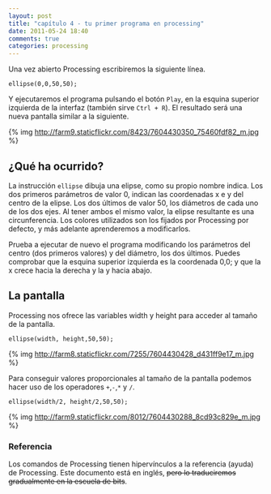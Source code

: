 ```yaml
---
layout: post
title: "capítulo 4 - tu primer programa en processing"
date: 2011-05-24 18:40
comments: true
categories: processing
---
```

Una vez abierto Processing escribiremos la siguiente línea.

	ellipse(0,0,50,50);

Y ejecutaremos el programa pulsando el botón `Play`, en la esquina superior izquierda de la interfaz (también sirve `Ctrl + R`). El resultado será una nueva pantalla similar a la siguiente.

{% img http://farm9.staticflickr.com/8423/7604430350_75460fdf82_m.jpg %}


## ¿Qué ha ocurrido?

La instrucción `ellipse` dibuja una elipse, como su propio nombre indica. Los dos primeros parámetros de valor 0, indican las coordenadas x e y del centro de la elipse. Los dos últimos de valor 50, los diámetros de cada uno de los dos ejes. Al tener ambos el mismo valor, la elipse resultante es una circunferencia. Los colores utilizados son los fijados por Processing por defecto, y más adelante aprenderemos a modificarlos.

<!-- more -->

Prueba a ejecutar de nuevo el programa modificando los parámetros del centro (dos primeros valores) y del diámetro, los dos últimos. Puedes comprobar que la esquina superior izquierda es la coordenada 0,0; y que la x crece hacia la derecha y la y hacia abajo.

## La pantalla

Processing nos ofrece las variables width y height para acceder al tamaño de la pantalla.

	ellipse(width, height,50,50);

{% img http://farm8.staticflickr.com/7255/7604430428_d431ff9e17_m.jpg %}

Para conseguir valores proporcionales al tamaño de la pantalla podemos hacer uso de los operadores `+`,`-`,`*` y `/`.

	ellipse(width/2, height/2,50,50);

{% img http://farm9.staticflickr.com/8012/7604430288_8cd93c829e_m.jpg %}
### Referencia

Los comandos de Processing tienen hipervínculos a la referencia (ayuda) de Processing. Este documento está en inglés, <s>pero lo traduciremos gradualmente en la escuela de bits</s>.
